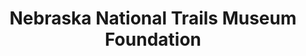 ---
layout: repo
title: "Nebraska National Trails Museum Foundation"
id: 11753
permalink: repos/11753/
---